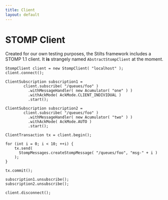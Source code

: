 ```yaml
---
title: Client
layout: default
---
```


# STOMP Client

Created for our own testing purposes, the Stilts framework includes a STOMP 1.1
client.  It **is** strangely named `AbstractStompClient` at the moment.

    StompClient client = new StompClient( "localhost" );
    client.connect();

    ClientSubscription subscription1 = 
            client.subscribe( "/queues/foo" )
              .withMessageHandler( new Acumulator( "one" ) )
              .withAckMode( AckMode.CLIENT_INDIVIDUAL )
              .start();

    ClientSubscription subscription2 = 
            client.subscribe( "/queues/foo" )
              .withMessageHandler( new Acumulator( "two" ) )
              .withAckMode( AckMode.AUTO )
              .start();
        
    ClientTransaction tx = client.begin();

    for (int i = 0; i < 10; ++i) {
        tx.send( 
          StompMessages.createStompMessage( "/queues/foo", "msg-" + i ) 
        );
    }

    tx.commit();

    subscription1.unsubscribe();
    subscription2.unsubscribe();

    client.disconnect();

